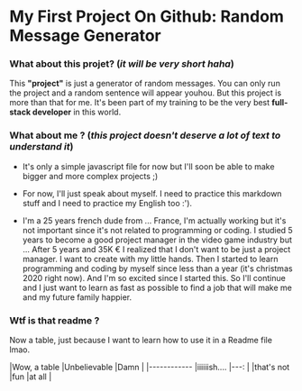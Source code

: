 # My First Project On Github: **Random Message Generator**

### What about this projet? (*it will be very short haha*)

This **"project"** is just a generator of random messages. You can only run the project and a random sentence will appear youhou. But this project is more than that for me. It's been part of my training to be the very best **full-stack developer** in this world. 


### What about me ? (*this project doesn't deserve a lot of text to understand it*)

* It's only a simple javascript file for now but I'll soon be able to make bigger and more complex projects ;)

* For now, I'll just speak about myself. I need to practice this markdown stuff and I need to practice my English too :').

* I'm a 25 years french dude from ... France, I'm actually working but it's not important since it's not related to programming or coding. I studied 5 years to become a good project manager in the video game industry but ... After 5 years and 35K € I realized that I don't want to be just a project manager. I want to create with my little hands. Then I started to learn programming and coding by myself since less than a year (it's christmas 2020 right now). And I'm so excited since I started this. So I'll continue and I just want to learn as fast as possible to find a job that will make me and my future family happier. 

### Wtf is that readme ?

Now a table, just because I want to learn how to use it in a Readme file lmao.

|Wow, a table   |Unbelievable   |Damn   |
|------------   |iiiiiish....   |---:   |
|that's not     |fun            |at all |



